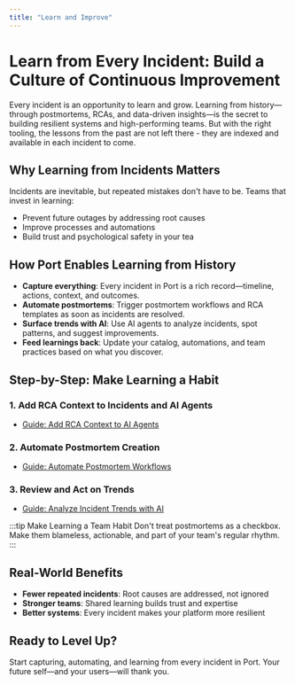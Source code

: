 ```yaml
---
title: "Learn and Improve"
---
```


# Learn from Every Incident: Build a Culture of Continuous Improvement

Every incident is an opportunity to learn and grow. Learning from history—through postmortems, RCAs, and data-driven insights—is the secret to building resilient systems and high-performing teams. But with the right tooling, the lessons from the past are not left there - they are indexed and available in each incident to come.

## Why Learning from Incidents Matters

Incidents are inevitable, but repeated mistakes don't have to be. Teams that invest in learning:
- Prevent future outages by addressing root causes
- Improve processes and automations
- Build trust and psychological safety in your tea

## How Port Enables Learning from History

- **Capture everything**: Every incident in Port is a rich record—timeline, actions, context, and outcomes.
- **Automate postmortems**: Trigger postmortem workflows and RCA templates as soon as incidents are resolved.
- **Surface trends with AI**: Use AI agents to analyze incidents, spot patterns, and suggest improvements.
- **Feed learnings back**: Update your catalog, automations, and team practices based on what you discover.

## Step-by-Step: Make Learning a Habit

### 1. Add RCA Context to Incidents and AI Agents
- [Guide: Add RCA Context to AI Agents](#) <!-- Placeholder for future guide -->

### 2. Automate Postmortem Creation
- [Guide: Automate Postmortem Workflows](#) <!-- Placeholder for future guide -->

### 3. Review and Act on Trends
- [Guide: Analyze Incident Trends with AI](#) <!-- Placeholder for future guide -->

:::tip Make Learning a Team Habit
Don't treat postmortems as a checkbox. Make them blameless, actionable, and part of your team's regular rhythm.
:::

## Real-World Benefits
- **Fewer repeated incidents**: Root causes are addressed, not ignored
- **Stronger teams**: Shared learning builds trust and expertise
- **Better systems**: Every incident makes your platform more resilient

## Ready to Level Up?
Start capturing, automating, and learning from every incident in Port. Your future self—and your users—will thank you.